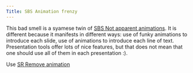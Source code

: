 ```yaml
---
Title: SBS Animation frenzy
---
```


This bad smell is a syamese twin of [SBS Not apparent animations](%base_url%/staff/tudorgirba/storytellinginthedigitalage/sbsnotapparentanimations). It is different because it manifests in different ways: use of funky animations to introduce each slide, use of animations to introduce each line of text. Presentation tools offer lots of nice features, but that does not mean that one should use all of them in each presentation :).

Use [SR Remove animation](%base_url%/staff/tudorgirba/storytellinginthedigitalage/srremoveanimation)
